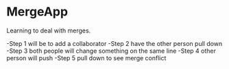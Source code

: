 # MergeApp
Learning to deal with merges.

-Step 1 will be to add a collaborator
-Step 2 have the other person pull down
-Step 3 both people will change something on the same line
-Step 4 other person will push
-Step 5 pull down to see merge conflict
